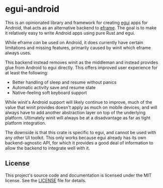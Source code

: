 # egui-android

This is an opinionated library and framework for creating [egui] apps for Android, that acts as an alternative backend to [eframe]. The goal is to make it relatively easy to write Android apps using pure Rust and egui.

While eframe *can* be used on Android, it does currently have certain limitations and missing features, primarily caused by winit which eframe always uses.

This backend instead removes winit as the middleman and instead provides glue from Android to egui directly. This offers improved user experience for at least the following:

- Better handling of sleep and resume without panics
- Automatic activity save and resume state
- Native-feeling soft keyboard support

While winit's Android support will likely continue to improve, much of the value that winit provides doesn't apply as much on mobile devices, and will always have to add another abstraction layer on top of the underlying platform. Ultimately winit will always be at a disadvantage as far as tight platform integration.

The downside is that this crate is specific to egui, and cannot be used with any other UI toolkit. This only works because egui already has its own backend-agnostic API, for which it provides a good deal of information to allow the backend to integrate well with it.

## License

This project's source code and documentation is licensed under the MIT license. See the [LICENSE](LICENSE) file for details.


[eframe]: https://crates.io/crates/eframe
[egui]: https://crates.io/crates/eframe
